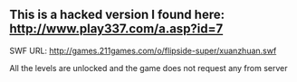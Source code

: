 ## This is a hacked version I found here: http://www.play337.com/a.asp?id=7
SWF URL: http://games.211games.com/o/flipside-super/xuanzhuan.swf

All the levels are unlocked and the game does not request any from server
